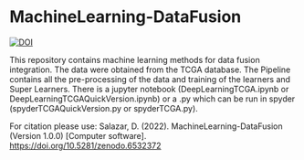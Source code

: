 # MachineLearning-DataFusion

<a href="https://zenodo.org/badge/latestdoi/234969927"><img src="https://zenodo.org/badge/234969927.svg" alt="DOI"></a>


This repository contains machine learning methods for data fusion integration. The data were obtained from the TCGA database. The Pipeline contains all the pre-processing of the data and training of the learners and Super Learners. There is a jupyter notebook (DeepLearningTCGA.ipynb or DeepLearningTCGAQuickVersion.ipynb) or a .py which can be run in spyder (spyderTCGAQuickVersion.py or spyderTCGA.py).

For citation please use:
Salazar, D. (2022). MachineLearning-DataFusion (Version 1.0.0) [Computer software]. https://doi.org/10.5281/zenodo.6532372

